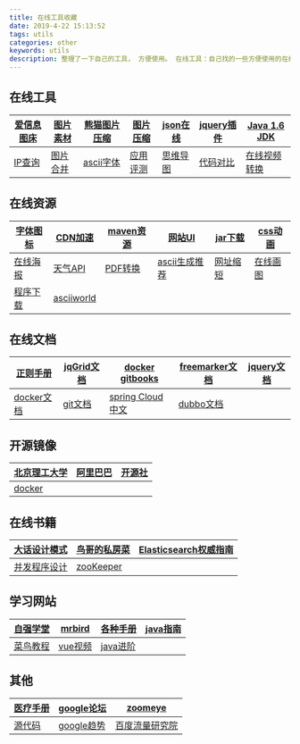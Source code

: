 ```yaml
---
title: 在线工具收藏
date: 2019-4-22 15:13:52
tags: utils
categories: other
keywords: utils
description: 整理了一下自己的工具， 方便使用。 在线工具：自己找的一些方便使用的在线工具，在线资源 ： 一些比较好的资源， 在线文档 ： 一些需要使用的在线文档，开源镜像 ： 一下方便的工具下载，在线书籍 ： 方便自己学习的一些在线书籍。
---
```


## 在线工具

| [爱信息图床](https://tu.aixinxi.net/) | [图片素材](https://pixabay.com/) | [熊猫图片压缩](https://tinypng.com/) |[图片压缩](https://imagecompressor.com/zh/)|[json在线](https://www.bejson.com/jsoneditoronline/)|[jquery插件](http://www.htmleaf.com/)|[Java 1.6 JDK](http://www.runoob.com/manual/jdk1.6/)|
| --- | --- | --- | --- | --- | --- |  --- |
| [IP查询](https://www.ipip.net/ip.html) | [图片合并](https://www.filesmerge.com/zh/merge-images)| [ascii字体](http://www.network-science.de/ascii/) |[应用评测](http://www.mmtrix.com/evaluate/applist#)|[思维导图](http://www.lizibuluo.com/tree/)|[代码对比](http://tool.oschina.net/diff) | [在线视频转换](https://www.aconvert.com/cn/video/)|


## 在线资源

| [字体图标](http://fontawesome.dashgame.com/) | [CDN加速](https://www.bootcdn.cn/) |[maven资源](https://mvnrepository.com/) |[网站UI](https://reeoo.com/golfburn)|[jar下载](https://jar-download.com/download-handling.php)|[css动画](https://codepen.io/jh3y/pen/YgegVq)|
| --- | --- | --- | --- | --- | --- |
| [在线海报](https://www.gaoding.com/) | [天气API](https://www.tianqiapi.com/?action=doc) | [PDF转换](https://smallpdf.com/cn/edit-pdf) |[ascii生成推荐](https://linux.cn/article-3405-1.html) |[网址缩短](https://adf.ly/publisher)|[在线画图](https://c.runoob.com/more/shapefly-diagram/index.html#)|
|[程序下载](https://msdn.itellyou.cn/)|[asciiworld](http://www.asciiworld.com/-Mens-.html)|


## 在线文档

| [正则手册](http://tool.oschina.net/uploads/apidocs/jquery/regexp.html) | [jqGrid文档](https://blog.mn886.net/jqGrid/) | [docker gitbooks](https://yeasy.gitbooks.io/docker_practice/image/) |[freemarker文档](http://freemarker.foofun.cn/)|[jquery文档](https://www.jquery123.com/)|
| --- | --- | --- | --- | --- |
| [docker文档](https://docs.docker-cn.com/get-started/part2/) | [git文档](https://git-scm.com/book/zh/v1/) | [spring Cloud 中文](https://springcloud.cc/spring-cloud-dalston.html#_features) |[dubbo文档](http://dubbo.apache.org/zh-cn/docs/user/quick-start.html) |

## 开源镜像

| [北京理工大学](http://mirror.bit.edu.cn/web/) | [阿里巴巴](https://opsx.alibaba.com/) | [开源社](https://mirror.azure.cn/) |
| --- | --- | --- |
| [docker](https://hub.docker.com/) |  |  |

## 在线书籍

| [大话设计模式](https://files-cdn.cnblogs.com/files/xishuai/%E5%A4%A7%E8%AF%9D%E8%AE%BE%E8%AE%A1%E6%A8%A1%E5%BC%8F.pdf) | [鸟哥的私房菜](http://shouce.jb51.net/vbird-linux-server-3/index-2.html) | [Elasticsearch权威指南](https://www.elastic.co/guide/cn/elasticsearch/guide/current/index.html) |
| --- | --- | --- |
| [并发程序设计](https://files-cdn.cnblogs.com/files/jobs/Java%E5%B9%B6%E5%8F%91%E7%A8%8B%E5%BA%8F%E8%AE%BE%E8%AE%A1%E6%95%99%E7%A8%8B-2010-08-10.pdf) | [zooKeeper](https://jilinwula.com/upload/download/ZooKeeper.pdf) |  |

## 学习网站

| [自强学堂](https://code.ziqiangxuetang.com/django/django-tutorial.html) | [mrbird](https://mrbird.cc/) | [各种手册](http://shouce.jb51.net/python/index.html) | [java指南](https://juejin.im/repo/5b90d076518825028eb34b15?utm_source=gold_browser_extension) |
| --- | --- | --- | --- |
| [菜鸟教程](https://www.runoob.com/) | [vue视频](https://www.bilibili.com/video/av24099073/?p=2) | [java进阶](https://github.com/doocs/advanced-java) |

## 其他

| [医疗手册](https://www.msdmanuals.cn) | [google论坛](https://groups.google.com/forum/#!overview) | [zoomeye](https://www.zoomeye.org/) |
| --- | --- | --- |
| [源代码](http://down.chinaz.com/soft/37488.htm) | [google趋势](https://trends.google.com/trends/?geo=US) | [百度流量研究院](https://tongji.baidu.com/data/browser) |



